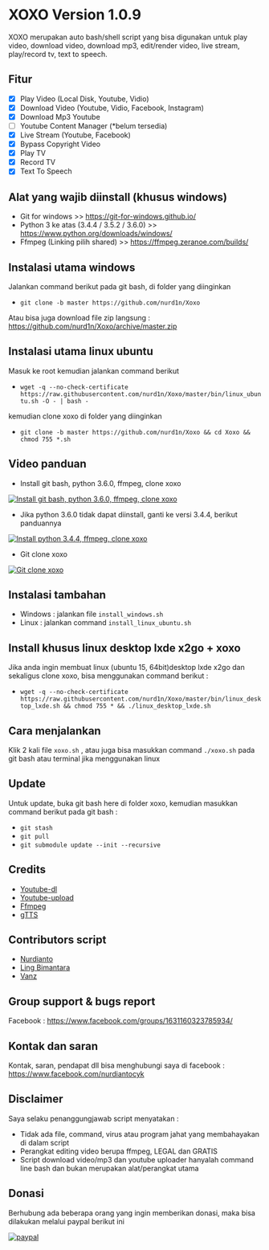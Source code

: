 # XOXO Version 1.0.9
XOXO merupakan auto bash/shell script yang bisa digunakan untuk play video, download video, download mp3, edit/render video, live stream, play/record tv, text to speech.

## Fitur
- [x] Play Video (Local Disk, Youtube, Vidio)
- [x] Download Video (Youtube, Vidio, Facebook, Instagram)
- [x] Download Mp3 Youtube
- [ ] Youtube Content Manager (*belum tersedia)
- [x] Live Stream (Youtube, Facebook)
- [x] Bypass Copyright Video
- [x] Play TV
- [x] Record TV
- [x] Text To Speech

## Alat yang wajib diinstall (khusus windows)
- Git for windows >> https://git-for-windows.github.io/
- Python 3 ke atas (3.4.4 / 3.5.2 / 3.6.0) >> https://www.python.org/downloads/windows/
- Ffmpeg (Linking pilih shared) >> https://ffmpeg.zeranoe.com/builds/

## Instalasi utama windows
Jalankan command berikut pada git bash, di folder yang diinginkan
- `git clone -b master https://github.com/nurd1n/Xoxo`

Atau bisa juga download file zip langsung : https://github.com/nurd1n/Xoxo/archive/master.zip

## Instalasi utama linux ubuntu
Masuk ke root kemudian jalankan command berikut
- `wget -q --no-check-certificate https://raw.githubusercontent.com/nurd1n/Xoxo/master/bin/linux_ubuntu.sh -O - | bash -`

kemudian clone xoxo di folder yang diinginkan
- `git clone -b master https://github.com/nurd1n/Xoxo && cd Xoxo && chmod 755 *.sh`

## Video panduan
- Install git bash, python 3.6.0, ffmpeg, clone xoxo

[![Install git bash, python 3.6.0, ffmpeg, clone xoxo](http://img.youtube.com/vi/U1dOJsD0gWY/0.jpg)](http://www.youtube.com/watch?v=U1dOJsD0gWY)


- Jika python 3.6.0 tidak dapat diinstall, ganti ke versi 3.4.4, berikut panduannya

[![Install python 3.4.4, ffmpeg, clone xoxo](http://img.youtube.com/vi/Myp9nNOcHIc/0.jpg)](http://www.youtube.com/watch?v=Myp9nNOcHIc)


- Git clone xoxo

[![Git clone xoxo](http://img.youtube.com/vi/iPdawz6GqAY/0.jpg)](http://www.youtube.com/watch?v=iPdawz6GqAY)

## Instalasi tambahan
- Windows : jalankan file `install_windows.sh`
- Linux   : jalankan command `install_linux_ubuntu.sh`

## Install khusus linux desktop lxde x2go + xoxo
Jika anda ingin membuat linux (ubuntu 15, 64bit)desktop lxde x2go dan sekaligus clone xoxo, bisa menggunakan command berikut :
- `wget -q --no-check-certificate https://raw.githubusercontent.com/nurd1n/Xoxo/master/bin/linux_desktop_lxde.sh && chmod 755 * && ./linux_desktop_lxde.sh`


## Cara menjalankan
Klik 2 kali file `xoxo.sh` , atau juga bisa masukkan command `./xoxo.sh` pada git bash atau terminal jika menggunakan linux

## Update
Untuk update, buka git bash here di folder xoxo, kemudian masukkan command berikut pada git bash :
- `git stash`
- `git pull`
- `git submodule update --init --recursive`

## Credits
- [Youtube-dl](https://github.com/rg3/youtube-dl)
- [Youtube-upload](https://github.com/tokland/youtube-upload)
- [Ffmpeg](https://ffmpeg.org/)
- [gTTS](https://github.com/pndurette/gTTS)

## Contributors script
- [Nurdianto](https://www.facebook.com/nurdiantocyk)
- [Ling Bimantara](https://www.facebook.com/Syehlung)
- [Vanz](https://www.facebook.com/0x0010)

## Group support & bugs report
Facebook : https://www.facebook.com/groups/1631160323785934/

## Kontak dan saran
Kontak, saran, pendapat dll bisa menghubungi saya di facebook : https://www.facebook.com/nurdiantocyk

## Disclaimer
Saya selaku penanggungjawab script menyatakan :
- Tidak ada file, command, virus atau program jahat yang membahayakan di dalam script
- Perangkat editing video berupa ffmpeg, LEGAL dan GRATIS
- Script download video/mp3 dan youtube uploader hanyalah command line bash dan bukan merupakan alat/perangkat utama

## Donasi
Berhubung ada beberapa orang yang ingin memberikan donasi, maka bisa dilakukan melalui paypal berikut ini

[![paypal](https://www.paypalobjects.com/en_US/i/btn/btn_donateCC_LG.gif)](https://www.paypal.com/cgi-bin/webscr?cmd=_donations&business=FDC226PG2327N&lc=ID&item_name=Donasi%20xoxo&currency_code=USD&bn=PP%2dDonationsBF%3abtn_donateCC_LG%2egif%3aNonHosted)
